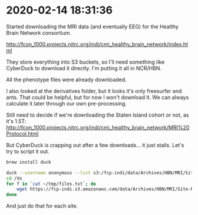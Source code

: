 # 2020-02-14 18:31:36

Started downloading the MRI data (and eventually EEG) for the Healthy Brain
Network consortium. 

http://fcon_1000.projects.nitrc.org/indi/cmi_healthy_brain_network/index.html

They store everything into S3 buckets, so I'll need something like CyberDuck to
download it directly. I'm putting it all in NCR/HBN. 

All the phenotype files were already downloaded.

I also looked at the derivatives folder, but it looks it's only freesurfer and
ants. That could be helpful, but for now I won't download it. We can always
calculate it later through our own pre-processing.

Still need to decide if we're downloading the Staten Island cohort or not, as
it's 1.5T:
http://fcon_1000.projects.nitrc.org/indi/cmi_healthy_brain_network/MRI%20Protocol.html

But CyberDuck is crapping out after a few downloads... it just stalls. Let's try
to script it out.

```bash
brew install duck

duck --username anonymous --list s3:/fcp-indi/data/Archives/HBN/MRI/Site-RU | grep "sub-" > ~/tmp/files.txt
cd /Vo
for f in `cat ~/tmp/files.txt`; do
    wget https://fcp-indi.s3.amazonaws.com/data/Archives/HBN/MRI/Site-RU/$f;
done
```

And just do that for each site.